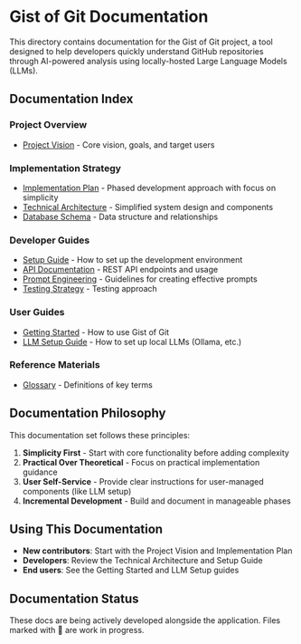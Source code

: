 # Gist of Git Documentation

This directory contains documentation for the Gist of Git project, a tool designed to help developers quickly understand GitHub repositories through AI-powered analysis using locally-hosted Large Language Models (LLMs).

## Documentation Index

### Project Overview

- [Project Vision](./project_vision.md) - Core vision, goals, and target users

### Implementation Strategy

- [Implementation Plan](./implementation_plan.md) - Phased development approach with focus on simplicity
- [Technical Architecture](./technical_architecture.md) - Simplified system design and components
- [Database Schema](./database_schema.md) - Data structure and relationships

### Developer Guides

- [Setup Guide](./setup_guide.md) - How to set up the development environment
- [API Documentation](./api_documentation.md) - REST API endpoints and usage
- [Prompt Engineering](./prompt_engineering.md) - Guidelines for creating effective prompts
- [Testing Strategy](./testing_strategy.md) - Testing approach

### User Guides

- [Getting Started](./getting_started.md) - How to use Gist of Git
- [LLM Setup Guide](./llm_setup_guide.md) - How to set up local LLMs (Ollama, etc.)

### Reference Materials

- [Glossary](./glossary.md) - Definitions of key terms

## Documentation Philosophy

This documentation set follows these principles:

1. **Simplicity First** - Start with core functionality before adding complexity
2. **Practical Over Theoretical** - Focus on practical implementation guidance
3. **User Self-Service** - Provide clear instructions for user-managed components (like LLM setup)
4. **Incremental Development** - Build and document in manageable phases

## Using This Documentation

- **New contributors**: Start with the Project Vision and Implementation Plan
- **Developers**: Review the Technical Architecture and Setup Guide
- **End users**: See the Getting Started and LLM Setup guides

## Documentation Status

These docs are being actively developed alongside the application. Files marked with 🚧 are work in progress.
